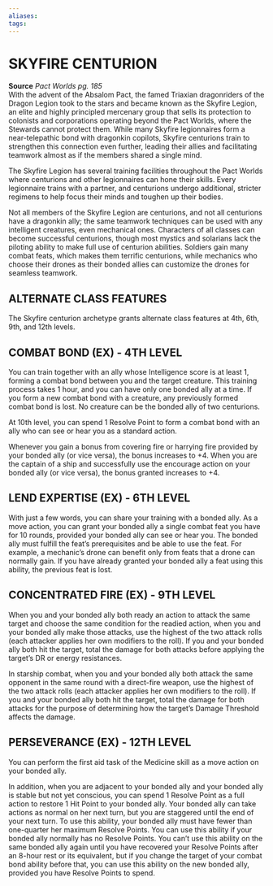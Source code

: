 ```yaml
---
aliases: 
tags: 
---
```

# SKYFIRE CENTURION

**Source** _Pact Worlds pg. 185_  
With the advent of the Absalom Pact, the famed Triaxian dragonriders of the Dragon Legion took to the stars and became known as the Skyfire Legion, an elite and highly principled mercenary group that sells its protection to colonists and corporations operating beyond the Pact Worlds, where the Stewards cannot protect them. While many Skyfire legionnaires form a near-telepathic bond with dragonkin copilots, Skyfire centurions train to strengthen this connection even further, leading their allies and facilitating teamwork almost as if the members shared a single mind.

The Skyfire Legion has several training facilities throughout the Pact Worlds where centurions and other legionnaires can hone their skills. Every legionnaire trains with a partner, and centurions undergo additional, stricter regimens to help focus their minds and toughen up their bodies.

Not all members of the Skyfire Legion are centurions, and not all centurions have a dragonkin ally; the same teamwork techniques can be used with any intelligent creatures, even mechanical ones. Characters of all classes can become successful centurions, though most mystics and solarians lack the piloting ability to make full use of centurion abilities. Soldiers gain many combat feats, which makes them terrific centurions, while mechanics who choose their drones as their bonded allies can customize the drones for seamless teamwork.

## ALTERNATE CLASS FEATURES

The Skyfire centurion archetype grants alternate class features at 4th, 6th, 9th, and 12th levels.  

## COMBAT BOND (EX) - 4TH LEVEL

You can train together with an ally whose Intelligence score is at least 1, forming a combat bond between you and the target creature. This training process takes 1 hour, and you can have only one bonded ally at a time. If you form a new combat bond with a creature, any previously formed combat bond is lost. No creature can be the bonded ally of two centurions.

At 10th level, you can spend 1 Resolve Point to form a combat bond with an ally who can see or hear you as a standard action.

Whenever you gain a bonus from covering fire or harrying fire provided by your bonded ally (or vice versa), the bonus increases to +4. When you are the captain of a ship and successfully use the encourage action on your bonded ally (or vice versa), the bonus granted increases to +4.

## LEND EXPERTISE (EX) - 6TH LEVEL

With just a few words, you can share your training with a bonded ally. As a move action, you can grant your bonded ally a single combat feat you have for 10 rounds, provided your bonded ally can see or hear you. The bonded ally must fulfill the feat’s prerequisites and be able to use the feat. For example, a mechanic’s drone can benefit only from feats that a drone can normally gain. If you have already granted your bonded ally a feat using this ability, the previous feat is lost.  

## CONCENTRATED FIRE (EX) - 9TH LEVEL

When you and your bonded ally both ready an action to attack the same target and choose the same condition for the readied action, when you and your bonded ally make those attacks, use the highest of the two attack rolls (each attacker applies her own modifiers to the roll). If you and your bonded ally both hit the target, total the damage for both attacks before applying the target’s DR or energy resistances.

In starship combat, when you and your bonded ally both attack the same opponent in the same round with a direct-fire weapon, use the highest of the two attack rolls (each attacker applies her own modifiers to the roll). If you and your bonded ally both hit the target, total the damage for both attacks for the purpose of determining how the target’s Damage Threshold affects the damage.

## PERSEVERANCE (EX) - 12TH LEVEL

You can perform the first aid task of the Medicine skill as a move action on your bonded ally.

In addition, when you are adjacent to your bonded ally and your bonded ally is stable but not yet conscious, you can spend 1 Resolve Point as a full action to restore 1 Hit Point to your bonded ally. Your bonded ally can take actions as normal on her next turn, but you are staggered until the end of your next turn. To use this ability, your bonded ally must have fewer than one-quarter her maximum Resolve Points. You can use this ability if your bonded ally normally has no Resolve Points. You can’t use this ability on the same bonded ally again until you have recovered your Resolve Points after an 8-hour rest or its equivalent, but if you change the target of your combat bond ability before that, you can use this ability on the new bonded ally, provided you have Resolve Points to spend.